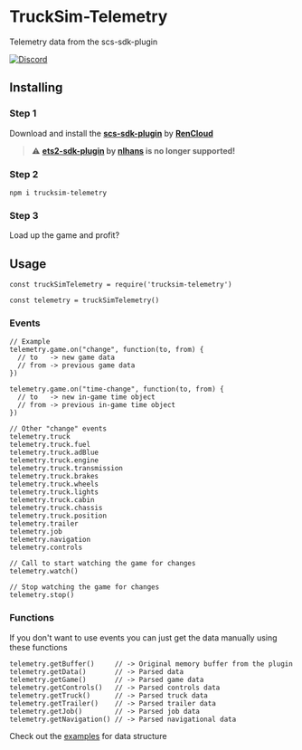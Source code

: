 # TruckSim-Telemetry
Telemetry data from the scs-sdk-plugin

[![Discord](https://img.shields.io/discord/125702694538051584.svg?label=&logo=discord&logoColor=ffffff&color=7389D8&labelColor=6A7EC2)](https://discord.gg/S6NRp5P)

## Installing

### Step 1
Download and install the **[scs-sdk-plugin](https://github.com/RenCloud/scs-sdk-plugin)** by **[RenCloud](https://github.com/RenCloud)**


> ⚠️ **[ets2-sdk-plugin](https://github.com/nlhans/ets2-sdk-plugin) by [nlhans](https://github.com/nlhans) is no longer supported!**

### Step 2
`npm i trucksim-telemetry`

### Step 3
Load up the game and profit?


## Usage
```JS
const truckSimTelemetry = require('trucksim-telemetry')

const telemetry = truckSimTelemetry()
```
### Events
```JS
// Example
telemetry.game.on("change", function(to, from) {
  // to   -> new game data
  // from -> previous game data
})

telemetry.game.on("time-change", function(to, from) {
  // to   -> new in-game time object
  // from -> previous in-game time object
})

// Other "change" events
telemetry.truck
telemetry.truck.fuel
telemetry.truck.adBlue
telemetry.truck.engine
telemetry.truck.transmission
telemetry.truck.brakes
telemetry.truck.wheels
telemetry.truck.lights
telemetry.truck.cabin
telemetry.truck.chassis
telemetry.truck.position
telemetry.trailer
telemetry.job
telemetry.navigation
telemetry.controls

// Call to start watching the game for changes
telemetry.watch()

// Stop watching the game for changes
telemetry.stop()
```

### Functions
If you don't want to use events you can just get the data manually using these functions
```JS
telemetry.getBuffer()     // -> Original memory buffer from the plugin
telemetry.getData()       // -> Parsed data
telemetry.getGame()       // -> Parsed game data
telemetry.getControls()   // -> Parsed controls data
telemetry.getTruck()      // -> Parsed truck data
telemetry.getTrailer()    // -> Parsed trailer data
telemetry.getJob()        // -> Parsed job data
telemetry.getNavigation() // -> Parsed navigational data
```
Check out the [examples](https://github.com/kniffen/TruckSim-Telemetry/tree/master/examples) for data structure
